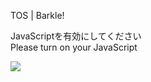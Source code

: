 TOS | Barkle!

JavaScriptを有効にしてください  
Please turn on your JavaScript

![](/static-assets/splash.png?1729126532255)